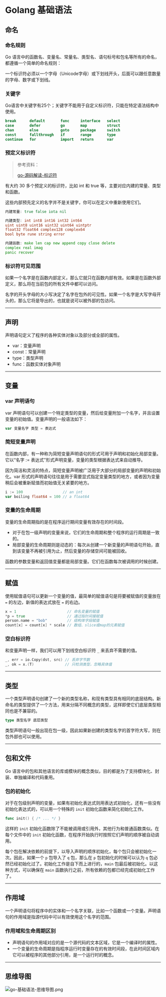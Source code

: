 # Golang 基础语法

## 命名

### 命名规则

Go 语言中的函数名、变量名、常量名、类型名、语句标号和包名等所有的命名，都遵循一个简单的命名规则：

一个标识符必须以一个字母（Unicode字母）或下划线开头，后面可以跟任意数量的字母、数字或下划线。

### 关键字

Go语言中关键字有25个；关键字不能用于自定义标识符，只能在特定语法结构中使用。

```go
break      default       func     interface   select
case       defer         go       map         struct
chan       else          goto     package     switch
const      fallthrough   if       range       type
continue   for           import   return      var
```

### 预定义标识符

> 参考资料：
>
> [go-源码解读-标识符](https://golangstudy.tech/course/golang/go-源码解读-标识符/)

有大约 30 多个预定义的标识符，比如 int 和 true 等，主要对应内建的常量、类型和函数。

这些内部预先定义的名字并不是关键字，你可以在定义中重新使用它们。

```go
内建常量: true false iota nil

内建类型: int int8 int16 int32 int64
uint uint8 uint16 uint32 uint64 uintptr
float32 float64 complex128 complex64
bool byte rune string error

内建函数: make len cap new append copy close delete
complex real imag
panic recover
```

### 标识符可见范围

如果一个名字是在函数内部定义，那么它就只在函数内部有效。如果是在函数外部定义，那么将在当前包的所有文件中都可以访问。

名字的开头字母的大小写决定了名字在包外的可见性。如果一个名字是大写字母开头的，那么它将是导出的，也就是说可以被外部的包访问。

---

## 声明

声明语句定义了程序的各种实体对象以及部分或全部的属性。

- var：变量声明
- const：常量声明
- type：类型声明
- func：函数实体对象声明

---

## 变量

### var 声明语句

var 声明语句可以创建一个特定类型的变量，然后给变量附加一个名字，并且设置变量的初始值。变量声明的一般语法如下：

```go
var 变量名字 类型 = 表达式
```

### 简短变量声明

在函数内部，有一种称为简短变量声明语句的形式可用于声明和初始化局部变量。它以“名字 := 表达式”形式声明变量，变量的类型根据表达式来自动推导。

因为简洁和灵活的特点，简短变量声明被广泛用于大部分的局部变量的声明和初始化。var 形式的声明语句往往是用于需要显式指定变量类型的地方，或者因为变量稍后会被重新赋值而初始值无关紧要的地方。

```go
i := 100                  // an int
var boiling float64 = 100 // a float64
```

### 变量的生命周期

变量的生命周期指的是在程序运行期间变量有效存在的时间段。

- 对于在包一级声明的变量来说，它们的生命周期和整个程序的运行周期是一致的。
- 局部变量的生命周期则是动态的：每次从创建一个新变量的声明语句开始，直到该变量不再被引用为止，然后变量的存储空间可能被回收。

函数的参数变量和返回值变量都是局部变量。它们在函数每次被调用的时候创建。

---

## 赋值

使用赋值语句可以更新一个变量的值，最简单的赋值语句是将要被赋值的变量放在 `=` 的左边，新值的表达式放在 `=` 的右边。

```go
x = 1                       // 命名变量的赋值
*p = true                   // 通过指针间接赋值
person.name = "bob"         // 结构体字段赋值
count[x] = count[x] * scale // 数组、slice或map的元素赋值
```

### 空白标识符

和变量声明一样，我们可以用下划线空白标识符 `_` 来丢弃不需要的值。

```go
_, err = io.Copy(dst, src) // 丢弃字节数
_, ok = x.(T)              // 只检测类型，忽略具体值
```

---

## 类型

一个类型声明语句创建了一个新的类型名称，和现有类型具有相同的底层结构。新命名的类型提供了一个方法，用来分隔不同概念的类型，这样即使它们底层类型相同也是不兼容的。

```go
type 类型名字 底层类型
```

类型声明语句一般出现在包一级，因此如果新创建的类型名字的首字符大写，则在包外部也可以使用。

---

## 包和文件

Go 语言中的包和其他语言的库或模块的概念类似，目的都是为了支持模块化、封装、单独编译和代码重用。

### 包的初始化

对于在包级别声明的变量，如果有初始化表达式则用表达式初始化，还有一些没有初始化表达式的，可以用一个特殊的 `init` 初始化函数来简化初始化工作。

```go
func init() { /* ... */ }
```

这样的 `init` 初始化函数除了不能被调用或引用外，其他行为和普通函数类似。在每个文件中的 `init` 初始化函数，在程序开始执行时按照它们声明的顺序被自动调用。

每个包在解决依赖的前提下，以导入声明的顺序初始化，每个包只会被初始化一次。因此，如果一个 `p` 包导入了 `q` 包，那么在 `p` 包初始化的时候可以认为 `q` 包必然已经初始化过了。初始化工作是自下而上进行的，`main` 包最后被初始化。以这种方式，可以确保在 `main` 函数执行之前，所有依赖的包都已经完成初始化工作了。

---

## 作用域

一个声明语句将程序中的实体和一个名字关联，比如一个函数或一个变量。声明语句的作用域是指源代码中可以有效使用这个名字的范围。

### 作用域和生命周期区别

- 声明语句的作用域对应的是一个源代码的文本区域，它是一个编译时的属性。
- 一个变量的生命周期是指程序运行时变量存在的有效时间段，在此时间区域内它可以被程序的其他部分引用，是一个运行时的概念。

---

## 思维导图

![go-基础语法-思维导图.png](https://cnymw.github.io/GolangStudy/docs/go-基础语法/go-基础语法-思维导图.png)
